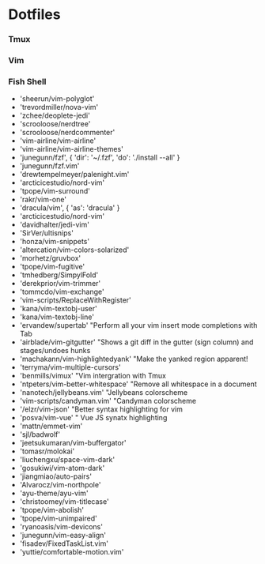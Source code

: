 # Dotfiles

### Tmux
### Vim
### Fish Shell

- 'sheerun/vim-polyglot'
- 'trevordmiller/nova-vim'
- 'zchee/deoplete-jedi'
- 'scrooloose/nerdtree'
- 'scrooloose/nerdcommenter'
- 'vim-airline/vim-airline'
- 'vim-airline/vim-airline-themes'
- 'junegunn/fzf', { 'dir': '~/.fzf', 'do': './install --all' }
- 'junegunn/fzf.vim'
- 'drewtempelmeyer/palenight.vim'
- 'arcticicestudio/nord-vim'
- 'tpope/vim-surround'
- 'rakr/vim-one'
- 'dracula/vim', { 'as': 'dracula' }
- 'arcticicestudio/nord-vim'
- 'davidhalter/jedi-vim'
- 'SirVer/ultisnips'
- 'honza/vim-snippets'
- 'altercation/vim-colors-solarized'
- 'morhetz/gruvbox'
- 'tpope/vim-fugitive'
- 'tmhedberg/SimpylFold'
- 'derekprior/vim-trimmer'
- 'tommcdo/vim-exchange'
- 'vim-scripts/ReplaceWithRegister'
- 'kana/vim-textobj-user'
- 'kana/vim-textobj-line'
- 'ervandew/supertab' "Perform all your vim insert mode completions with Tab
- 'airblade/vim-gitgutter' "Shows a git diff in the gutter (sign column) and stages/undoes hunks
- 'machakann/vim-highlightedyank' "Make the yanked region apparent!
- 'terryma/vim-multiple-cursors'
- 'benmills/vimux'  "Vim intergration with Tmux
- 'ntpeters/vim-better-whitespace' "Remove all whitespace in a document
- 'nanotech/jellybeans.vim' "Jellybeans colorscheme
- 'vim-scripts/candyman.vim'  "Candyman colorscheme
- '/elzr/vim-json' "Better syntax highlighting for vim
- 'posva/vim-vue' " Vue JS synatx highlighting
- 'mattn/emmet-vim'
- 'sjl/badwolf'
- 'jeetsukumaran/vim-buffergator'
- 'tomasr/molokai'
- 'liuchengxu/space-vim-dark'
- 'gosukiwi/vim-atom-dark'
- 'jiangmiao/auto-pairs'
- 'Alvarocz/vim-northpole'
- 'ayu-theme/ayu-vim'
- 'christoomey/vim-titlecase'
- 'tpope/vim-abolish'
- 'tpope/vim-unimpaired'
- 'ryanoasis/vim-devicons'
- 'junegunn/vim-easy-align'
- 'fisadev/FixedTaskList.vim'
- 'yuttie/comfortable-motion.vim'
